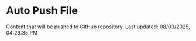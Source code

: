 # Auto Push File

Content that will be pushed to GitHub repository.
Last updated: 08/03/2025, 04:29:35 PM